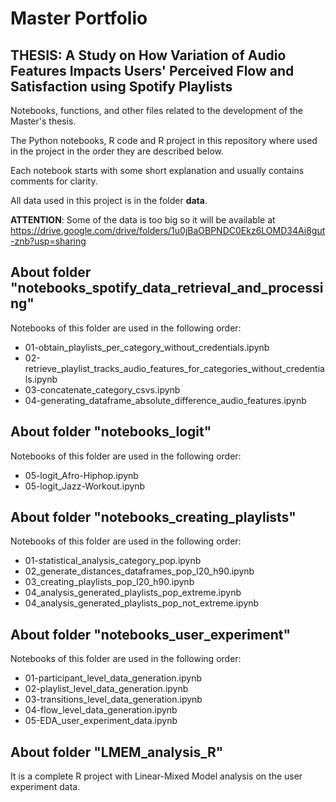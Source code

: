 # Master Portfolio
## THESIS: A Study on How Variation of Audio Features Impacts Users' Perceived Flow and Satisfaction using Spotify Playlists

Notebooks, functions, and other files related to the development of the Master's thesis.

The Python notebooks, R code and R project in this repository where used in the project in the order they are described below.

Each notebook starts with some short explanation and usually contains comments for clarity.

All data used in this project is in the folder __data__.

__ATTENTION__: Some of the data is too big so it will be available at https://drive.google.com/drive/folders/1u0jBaOBPNDC0Ekz6LOMD34Ai8gut-znb?usp=sharing

## About folder "notebooks_spotify_data_retrieval_and_processing"

Notebooks of this folder are used in the following order:

- 01-obtain_playlists_per_category_without_credentials.ipynb
- 02-retrieve_playlist_tracks_audio_features_for_categories_without_credentials.ipynb
- 03-concatenate_category_csvs.ipynb
- 04-generating_dataframe_absolute_difference_audio_features.ipynb

## About folder "notebooks_logit"

Notebooks of this folder are used in the following order:

- 05-logit_Afro-Hiphop.ipynb
- 05-logit_Jazz-Workout.ipynb

## About folder "notebooks_creating_playlists"

Notebooks of this folder are used in the following order:

- 01-statistical_analysis_category_pop.ipynb
- 02_generate_distances_dataframes_pop_l20_h90.ipynb
- 03_creating_playlists_pop_l20_h90.ipynb
- 04_analysis_generated_playlists_pop_extreme.ipynb
- 04_analysis_generated_playlists_pop_not_extreme.ipynb

## About folder "notebooks_user_experiment"

Notebooks of this folder are used in the following order:

- 01-participant_level_data_generation.ipynb
- 02-playlist_level_data_generation.ipynb
- 03-transitions_level_data_generation.ipynb
- 04-flow_level_data_generation.ipynb
- 05-EDA_user_experiment_data.ipynb

## About folder "LMEM_analysis_R"

It is a complete R project with Linear-Mixed Model analysis on the user experiment data.




